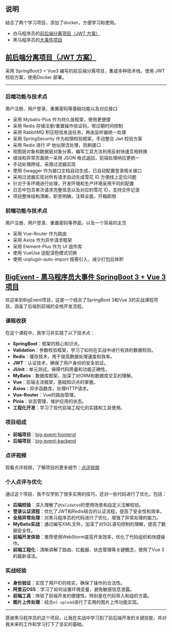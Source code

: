 ## 说明

结合了两个学习项目，添加了docker，方便学习和使用。

-   白马程序员的[前后端分离项目（JWT 方案）](https://www.bilibili.com/video/BV1Pz4y1W7TN)
-   黑马程序员的[大事件项目](https://www.bilibili.com/video/BV14z4y1N7pg/)

## [前后端分离项目（JWT 方案）](https://github.com/itbaima-study/SpringBoot-Vue-Template-JWT )

采用 SpringBoot3 + Vue3 编写的前后端分离项目，集成多种技术栈，使用 JWT 校验方案，使用Docker 部署。

---

### 后端功能与技术点

用户注册、用户登录、重置密码等基础功能以及对应接口

-   采用 Mybatis-Plus 作为持久层框架，使用更便捷
-   采用 Redis 存储注册/重置操作验证码，带过期时间控制
-   采用 RabbitMQ 积压短信发送任务，再由监听器统一处理
-   采用 SpringSecurity 作为权限校验框架，手动整合 Jwt 校验方案
-   采用 Redis 进行 IP 地址限流处理，防刷接口
-   视图层对象和数据层对象分离，编写工具方法利用反射快速互相转换
-   错误和异常页面统一采用 JSON 格式返回，前端处理响应更统一
-   手动处理跨域，采用过滤器实现
-   使用 Swagger 作为接口文档自动生成，已自动配置登录相关接口
-   采用过滤器实现对所有请求自动生成雪花 ID 方便线上定位问题
-   针对于多环境进行处理，开发环境和生产环境采用不同的配置
-   日志中包含单次请求完整信息以及对应的雪花 ID，支持文件记录
-   项目整体结构清晰，职责明确，注释全面，开箱即用

### 前端功能与技术点

用户注册、用户登录、重置密码等界面，以及一个简易的主页

-   采用 Vue-Router 作为路由
-   采用 Axios 作为异步请求框架
-   采用 Element-Plus 作为 UI 组件库
-   使用 VueUse 适配深色模式切换
-   使用 unplugin-auto-import 按需引入，减少打包后体积

## [BigEvent - 黑马程序员大事件 SpringBoot 3 + Vue 3 项目](https://github.com/BaichuanTang/BigEvent)

欢迎来到BigEvent项目，这是一个结合了SpringBoot 3和Vue 3的实战课程项目，涵盖了后端到前端的全栈开发流程。

### 课程收获

在这个课程中，我学习并实践了以下技术点：

- **SpringBoot**：框架的核心知识点。
- **Validation**：参数校验框架，学习了如何在实战中进行有效的数据校验。
- **Redis**：缓存技术，用于提高数据处理速度和效率。
- **JWT**：认证技术，确保了用户身份的安全验证。
- **JUnit**：单元测试，保障代码质量和功能正确性。
- **MyBatis**：数据库框架，加深了对ORM和数据库交互的理解。
- **Vue**：前端主流框架，基础知识点的掌握。
- **Axios**：异步函数库，处理HTTP请求。
- **Vue-Router**：Vue的路由管理。
- **Pinia**：状态管理，维护应用的状态。
- **工程化开发**：学习了现代前端工程化的实践和工具使用。

### 项目组成

- **前端项目**：[big-event-frontend](https://github.com/BaichuanTang/BigEvent/tree/main/big-event-frontend)
- **后端项目**：[big-event-backend](https://github.com/BaichuanTang/BigEvent/tree/main/big-event-backend)

### 点评视频

观看点评视频，了解项目的更多细节：[点评视频](https://www.bilibili.com/video/BV1Ga4y1S7jc/)

### 个人点评与优化

通过这个项目，我不仅学到了很多实用的技巧，还对一些代码进行了优化，包括：

- **后端校验**：深入理解了`@Validated`的使用场景和自定义注解校验。
- **登录认证流程**：优化了JWT和Redis结合的认证流程，提高了安全性和效率。
- **全局异常处理**：对黑马程序员的代码进行了优化，增强了异常处理的能力。
- **MyBatis实战**：通过编写XML文件，加深了对SQL语句控制的理解，提高了数据安全性。
- **前端开发体验**：推荐使用WebStorm提高开发效率，优化了代码组织和快捷操作。
- **前端工程化**：清晰讲解了路由、拦截器、状态管理等关键概念，使用了Vue 3的最新语法。

### 实战经验

- **身份验证**：实现了用户ID的核实，确保了操作的合法性。
- **阿里云OSS**：学习了如何设置环境变量，避免敏感信息泄露。
- **前端工具**：体验了前端开发的便捷性，特别是在代码导入和组织方面。
- **图片上传处理**：结合`el-upload`进行了实用的图片上传功能实现。

---

感谢黑马程序员的这个项目，让我在实战中学习到了前后端开发的关键技能，并对我未来的工作和学习打下了坚实的基础。

